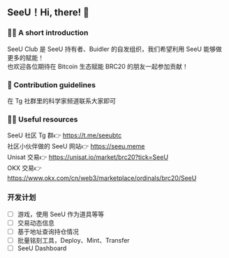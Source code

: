 ## SeeU！Hi, there! 👋

<!--

**Here are some ideas to get you started:**

🙋‍♀️ A short introduction - what is your organization all about?
🌈 Contribution guidelines - how can the community get involved?
👩‍💻 Useful resources - where can the community find your docs? Is there anything else the community should know?
🍿 Fun facts - what does your team eat for breakfast?
🧙 Remember, you can do mighty things with the power of [Markdown](https://docs.github.com/github/writing-on-github/getting-started-with-writing-and-formatting-on-github/basic-writing-and-formatting-syntax)
-->

### 🙋‍♀️ A short introduction  

SeeU Club 是 SeeU 持有者、Buidler 的自发组织，我们希望利用 SeeU 能够做更多的赋能！  
也欢迎各位期待在 Bitcoin 生态赋能 BRC20 的朋友一起参加贡献！

### 🌈 Contribution guidelines

在 Tg 社群里的科学家频道联系大家即可

### 👩‍💻 Useful resources

SeeU 社区 Tg 群👉 https://t.me/seeubtc  
社区小伙伴做的 SeeU 网站👉 https://seeu.meme  
Unisat 交易👉 https://unisat.io/market/brc20?tick=SeeU  
OKX 交易👉 https://www.okx.com/cn/web3/marketplace/ordinals/brc20/SeeU  

### 开发计划
- [ ] 游戏，使用 SeeU 作为道具等等
- [ ] 交易动态信息
- [ ] 基于地址查询持仓情况
- [ ] 批量铭刻工具，Deploy、Mint、Transfer
- [ ] SeeU Dashboard  
